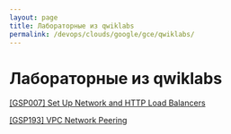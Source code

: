 ```yaml
---
layout: page
title: Лабораторные из qwiklabs
permalink: /devops/clouds/google/gce/qwiklabs/
---
```


# Лабораторные из qwiklabs

[[GSP007] Set Up Network and HTTP Load Balancers](/devops/clouds/google/gce/qwiklabs/set-up-network-and-http-load-balancers/)

[[GSP193] VPC Network Peering](/devops/clouds/google/gce/qwiklabs/vpc-network-peering/)
